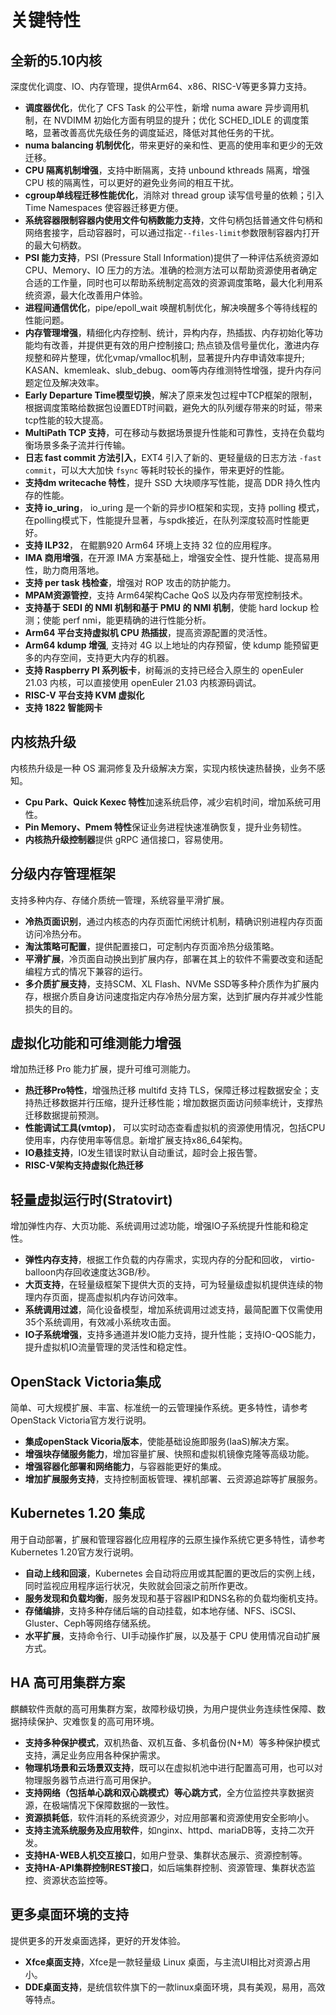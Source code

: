 # 关键特性<a name="ZH-CN_TOPIC_0228254580"></a>

## 全新的5.10内核
深度优化调度、IO、内存管理，提供Arm64、x86、RISC-V等更多算力支持。
-  **调度器优化**，优化了 CFS Task 的公平性，新增 numa aware 异步调用机制，在 NVDIMM 初始化方面有明显的提升；优化 SCHED_IDLE 的调度策略，显著改善高优先级任务的调度延迟，降低对其他任务的干扰。
-  **numa balancing 机制优化**，带来更好的亲和性、更高的使用率和更少的无效迁移。
-  **CPU 隔离机制增强**，支持中断隔离，支持 unbound kthreads 隔离，增强 CPU 核的隔离性，可以更好的避免业务间的相互干扰。
-  **cgroup单线程迁移性能优化**，消除对 thread group 读写信号量的依赖；引入Time Namespaces 使容器迁移更方便。 
-  **系统容器限制容器内使用文件句柄数能力支持**，文件句柄包括普通文件句柄和网络套接字，启动容器时，可以通过指定`--files-limit`参数限制容器内打开的最大句柄数。
-  **PSI 能力支持**，PSI (Pressure Stall Information)提供了一种评估系统资源如 CPU、Memory、IO 压力的方法。准确的检测方法可以帮助资源使用者确定合适的工作量，同时也可以帮助系统制定高效的资源调度策略，最大化利用系统资源，最大化改善用户体验。
-  **进程间通信优化**，pipe/epoll_wait 唤醒机制优化，解决唤醒多个等待线程的性能问题。
-  **内存管理增强**，精细化内存控制、统计，异构内存，热插拔、内存初始化等功能均有改善，并提供更有效的用户控制接口; 热点锁及信号量优化，激进内存规整和碎片整理，优化vmap/vmalloc机制，显著提升内存申请效率提升; KASAN、kmemleak、slub_debug、oom等内存维测特性增强，提升内存问题定位及解决效率。
-  **Early Departure Time模型切换**，解决了原来发包过程中TCP框架的限制，根据调度策略给数据包设置EDT时间戳，避免大的队列缓存带来的时延，带来tcp性能的较大提高。
-  **MultiPath TCP 支持**，可在移动与数据场景提升性能和可靠性，支持在负载均衡场景多条子流并行传输。
-  **日志 fast commit 方法引入**，EXT4 引入了新的、更轻量级的日志方法 `-fast commit`，可以大大加快 `fsync` 等耗时较长的操作，带来更好的性能。
-  **支持dm writecache 特性**，提升 SSD 大块顺序写性能，提高 DDR 持久性内存的性能。
-  **支持 io_uring**， io_uring 是一个新的异步IO框架和实现，支持 polling 模式，在polling模式下，性能提升显著，与spdk接近，在队列深度较高时性能更好。
-  **支持 ILP32**， 在鲲鹏920 Arm64 环境上支持 32 位的应用程序。
-  **IMA 商用增强**，在开源 IMA 方案基础上，增强安全性、提升性能、提高易用性，助力商用落地。
-  **支持 per task 栈检查**，增强对 ROP 攻击的防护能力。
-  **MPAM资源管控**，支持 Arm64架构Cache QoS 以及内存带宽控制技术。
-  **支持基于 SEDI 的 NMI 机制和基于 PMU 的 NMI 机制**，使能 hard lockup 检测；使能 perf nmi，能更精确的进行性能分析。
-  **Arm64 平台支持虚拟机 CPU 热插拔**，提高资源配置的灵活性。
-  **Arm64 kdump 增强**, 支持对 4G 以上地址的内存预留，使 kdump 能预留更多的内存空间，支持更大内存的机器。
-  **支持 Raspberry PI 系列板卡**，树莓派的支持已经合入原生的 openEuler 21.03 内核，可以直接使用 openEuler 21.03 内核源码调试。
-  **RISC-V 平台支持 KVM 虚拟化**
-  **支持 1822 智能网卡**

## 内核热升级
内核热升级是一种 OS 漏洞修复及升级解决方案，实现内核快速热替换，业务不感知。
-  **Cpu Park、Quick Kexec 特性**加速系统启停，减少宕机时间，增加系统可用性。
-  **Pin Memory、Pmem 特性**保证业务进程快速准确恢复，提升业务韧性。
-  **内核热升级控制器**提供 gRPC 通信接口，容易使用。

## 分级内存管理框架
支持多种内存、存储介质统一管理，系统容量平滑扩展。
-  **冷热页面识别**，通过内核态的内存页面忙闲统计机制，精确识别进程内存页面访问冷热分布。
-  **淘汰策略可配置**，提供配置接口，可定制内存页面冷热分级策略。
-  **平滑扩展**，冷页面自动换出到扩展内存，部署在其上的软件不需要改变和适配编程方式的情况下兼容的运行。
-  **多介质扩展支持**，支持SCM、XL Flash、NVMe SSD等多种介质作为扩展内存，根据介质自身访问速度指定内存冷热分层方案，达到扩展内存并减少性能损失的目的。

## 虚拟化功能和可维测能力增强
增加热迁移 Pro 能力扩展，提升可维可测能力。
-  **热迁移Pro特性**，增强热迁移 multifd 支持 TLS，保障迁移过程数据安全；支持热迁移数据并行压缩，提升迁移性能；增加数据页面访问频率统计，支撑热迁移数据提前预测。
-  **性能调试工具(vmtop)**， 可以实时动态查看虚拟机的资源使用情况，包括CPU使用率，内存使用率等信息。新增扩展支持x86_64架构。
-  **IO悬挂支持**，IO发生错误时默认自动重试，超时会上报告警。
-  **RISC-V架构支持虚拟化热迁移**

## 轻量虚拟运行时(Stratovirt)
增加弹性内存、大页功能、系统调用过滤功能，增强IO子系统提升性能和稳定性。
-  **弹性内存支持**，根据工作负载的内存需求，实现内存的分配和回收， virtio-balloon内存回收速度达3GB/秒。
-  **大页支持**，在轻量级框架下提供大页的支持，可为轻量级虚拟机提供连续的物理内存页面，提高虚拟机内存访问效率。
-  **系统调用过滤**，简化设备模型，增加系统调用过滤支持，最简配置下仅需使用35个系统调用，有效减小系统攻击面。
-  **IO子系统增强**，支持多通道并发IO能力支持，提升性能；支持IO-QOS能力，提升虚拟机IO流量管理的灵活性和稳定性。

## OpenStack Victoria集成
简单、可大规模扩展、丰富、标准统一的云管理操作系统。更多特性，请参考OpenStack Victoria官方发行说明。
-  **集成openStack Vicoria版本**，使能基础设施即服务(IaaS)解决方案。
-  **增强块存储服务能力**，增加容量扩展、快照和虚拟机镜像克隆等高级功能。
-  **增强容器化部署和网络能力**，与容器能更好的集成。
-  **增加扩展服务支持**，支持控制面板管理、裸机部署、云资源追踪等扩展服务。

## Kubernetes 1.20 集成
用于自动部署，扩展和管理容器化应用程序的云原生操作系统它更多特性，请参考Kubernetes 1.20官方发行说明。
-  **自动上线和回滚**，Kubernetes 会自动将应用或其配置的更改后的实例上线，同时监视应用程序运行状况，失败就会回滚之前所作更改。
-  **服务发现和负载均衡**，服务发现和基于容器IP和DNS名称的负载均衡机支持。
-  **存储编排**，支持多种存储后端的自动挂载，如本地存储、NFS、iSCSI、Gluster、Ceph等网络存储系统。
-  **水平扩展**，支持命令行、UI手动操作扩展，以及基于 CPU 使用情况自动扩展方式。 

## HA 高可用集群方案
麒麟软件贡献的高可用集群方案，故障秒级切换，为用户提供业务连续性保障、数据持续保护、灾难恢复的高可用环境。
-  **支持多种保护模式**，双机热备、双机互备、多机备份(N+M）等多种保护模式支持，满足业务应用各种保护需求。
-  **物理机场景和云场景双支持**，既可以在虚拟机池中进行配置高可用，也可以对物理服务器节点进行高可用保护。
-  **支持网络（包括单心跳和双心跳模式）等心跳方式**，全方位监控共享数据资源，在极端情况下保障数据的一致性。
-  **资源损耗低**，软件消耗的系统资源少，对应用部署和资源使用安全影响小。
-  **支持主流系统服务及应用软件**，如nginx、httpd、mariaDB等，支持二次开发。
-  **支持HA-WEB人机交互接口**，如用户登录、集群状态展示、资源控制等。
-  **支持HA-API集群控制REST接口**，如后端集群控制、资源管理、集群状态监控、资源状态监控等。

## 更多桌面环境的支持
提供更多的开发桌面选择，更好的开发体验。
-  **Xfce桌面支持**，Xfce是一款轻量级 Linux 桌面，与主流UI相比对资源占用小。
-  **DDE桌面支持**，是统信软件旗下的一款linux桌面环境，具有美观，易用，高效等特点。
